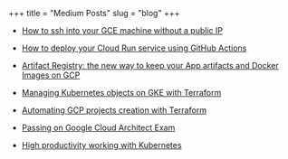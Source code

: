 +++
title = "Medium Posts"
slug = "blog"
+++

* [How to ssh into your GCE machine without a public IP](https://medium.com/google-cloud/how-to-ssh-into-your-gce-machine-without-a-public-ip-4d78bd23309e?source=friends_link&sk=f514e7a52d6fac3171f40518bf02e267)

* [How to deploy your Cloud Run service using GitHub Actions](https://medium.com/google-cloud/how-to-deploy-your-cloud-run-service-using-github-actions-e5b6a6f597a3?source=friends_link&sk=6f99afd6d910053ac1589a07010d557b)

* [Artifact Registry: the new way to keep your App artifacts and Docker Images on GCP](https://medium.com/google-cloud/artifact-registry-the-new-way-to-keep-your-app-artifacts-and-docker-images-on-gcp-d1a72da09ff9?source=friends_link&sk=9da37b0d252ac5c74ed9814bdcc221e1)

* [Managing Kubernetes objects on GKE with Terraform](https://femrtnz.medium.com/managing-kubernetes-objects-with-terraform-a1b57f433b1b?sk=971d2b2a1c45235298b01161799c4a95)

* [Automating GCP projects creation with Terraform](https://femrtnz.medium.com/automating-gcp-projects-with-terraform-d571f0d94742?sk=ed6348e914711abd20a035e202df53d7)

* [Passing on Google Cloud Architect Exam](https://femrtnz.medium.com/passing-on-google-cloud-architect-exam-e362baf2222b?sk=0b6c7c054a99c0dcb1b1c26c9881a56c)

* [High productivity working with Kubernetes](https://femrtnz.medium.com/high-productivity-working-with-kubernetes-5b59c39480a5)



